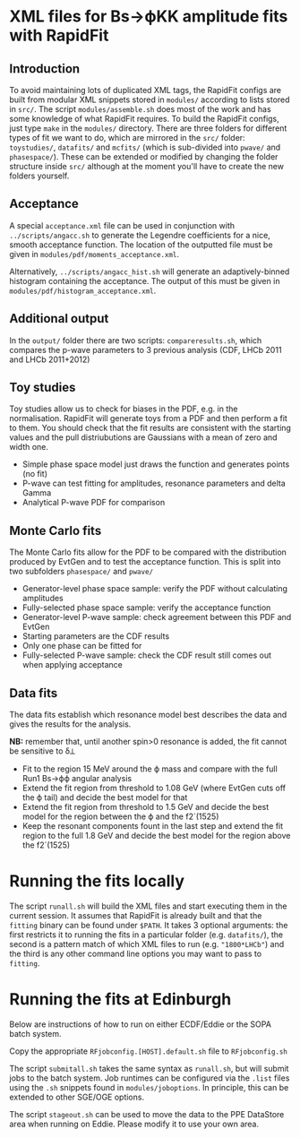 # XML files for Bs→ϕKK amplitude fits with RapidFit

## Introduction

To avoid maintaining lots of duplicated XML tags, the RapidFit configs are built from modular XML snippets stored in `modules/` according to lists stored in `src/`. The script `modules/assemble.sh` does most of the work and has some knowledge of what RapidFit requires. To build the RapidFit configs, just type `make` in the `modules/` directory. There are three folders for different types of fit we want to do, which are mirrored in the `src/` folder: `toystudies/`, `datafits/` and `mcfits/` (which is sub-divided into `pwave/` and `phasespace/`). These can be extended or modified by changing the folder structure inside `src/` although at the moment you'll have to create the new folders yourself.

## Acceptance

A special `acceptance.xml` file can be used in conjunction with `../scripts/angacc.sh` to generate the Legendre coefficients for a nice, smooth acceptance function. The location of the outputted file must be given in `modules/pdf/moments_acceptance.xml`.

Alternatively, `../scripts/angacc_hist.sh` will generate an adaptively-binned histogram containing the acceptance. The output of this must be given in `modules/pdf/histogram_acceptance.xml`.

## Additional output

In the `output/` folder there are two scripts: `compareresults.sh`, which compares the p-wave parameters to 3 previous analysis (CDF, LHCb 2011 and LHCb 2011+2012)

## Toy studies

Toy studies allow us to check for biases in the PDF, e.g. in the normalisation. RapidFit will generate toys from a PDF and then perform a fit to them. You should check that the fit results are consistent with the starting values and the pull distriubutions are Gaussians with a mean of zero and width one.

- Simple phase space model just draws the function and generates points (no fit)
- P-wave can test fitting for amplitudes, resonance parameters and delta Gamma
- Analytical P-wave PDF for comparison

## Monte Carlo fits

The Monte Carlo fits allow for the PDF to be compared with the distribution produced by EvtGen and to test the acceptance function. This is split into two subfolders `phasespace/` and `pwave/`

- Generator-level phase space sample: verify the PDF without calculating amplitudes
- Fully-selected phase space sample: verify the acceptance function
- Generator-level P-wave sample: check agreement between this PDF and EvtGen
 - Starting parameters are the CDF results
 - Only one phase can be fitted for
- Fully-selected P-wave sample: check the CDF result still comes out when applying acceptance

## Data fits

The data fits establish which resonance model best describes the data and gives the results for the analysis.

**NB:** remember that, until another spin>0 resonance is added, the fit cannot be sensitive to δ⟂

- Fit to the region 15 MeV around the ϕ mass and compare with the full Run1 Bs→ϕϕ angular analysis
- Extend the fit region from threshold to 1.08 GeV (where EvtGen cuts off the ϕ tail) and decide the best model for that
- Extend the fit region from threshold to 1.5 GeV and decide the best model for the region between the ϕ and the f2´(1525)
- Keep the resonant components fount in the last step and extend the fit region to the full 1.8 GeV and decide the best model for the region above the f2´(1525)

# Running the fits locally

The script `runall.sh` will build the XML files and start executing them in the current session.
It assumes that RapidFit is already built and that the `fitting` binary can be found under `$PATH`.
It takes 3 optional arguments: the first restricts it to running the fits in a particular folder (e.g. `datafits/`), the second is a pattern match of which XML files to run (e.g. `"1800*LHCb"`) and the third is any other command line options you may want to pass to `fitting`.

# Running the fits at Edinburgh

Below are instructions of how to run on either ECDF/Eddie or the SOPA batch system.


Copy the appropriate `RFjobconfig.[HOST].default.sh` file to `RFjobconfig.sh`

The script `submitall.sh` takes the same syntax as `runall.sh`, but will submit jobs to the batch system.
Job runtimes can be configured via the `.list` files using the `.sh` snippets found in `modules/joboptions`.
In principle, this can be extended to other SGE/OGE options.

The script `stageout.sh` can be used to move the data to the PPE DataStore area when running on Eddie.
Please modify it to use your own area.
